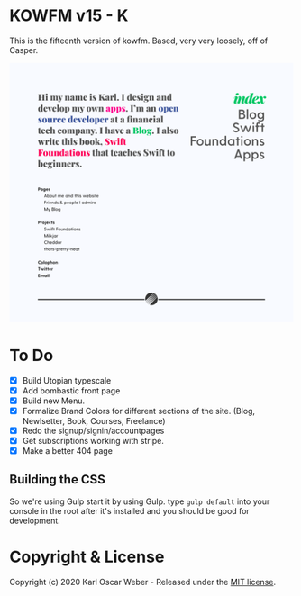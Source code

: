 # KOWFM v15 - K

This is the fifteenth version of kowfm. Based, very very loosely, off of Casper.

![screenshot-desktop](/assets/screenshot-desktop.png)

# To Do

- [x] Build Utopian typescale
- [x] Add bombastic front page
- [x] Build new Menu.
- [x] Formalize Brand Colors for different sections of the site. (Blog, Newlsetter, Book, Courses, Freelance)
- [x] Redo the signup/signin/accountpages
- [x] Get subscriptions working with stripe.
- [x] Make a better 404 page

## Building the CSS

So we're using Gulp start it by using Gulp. type `gulp default` into your console in the root after it's installed and you should be good for development.

# Copyright & License

Copyright (c) 2020 Karl Oscar Weber - Released under the [MIT license](LICENSE).
